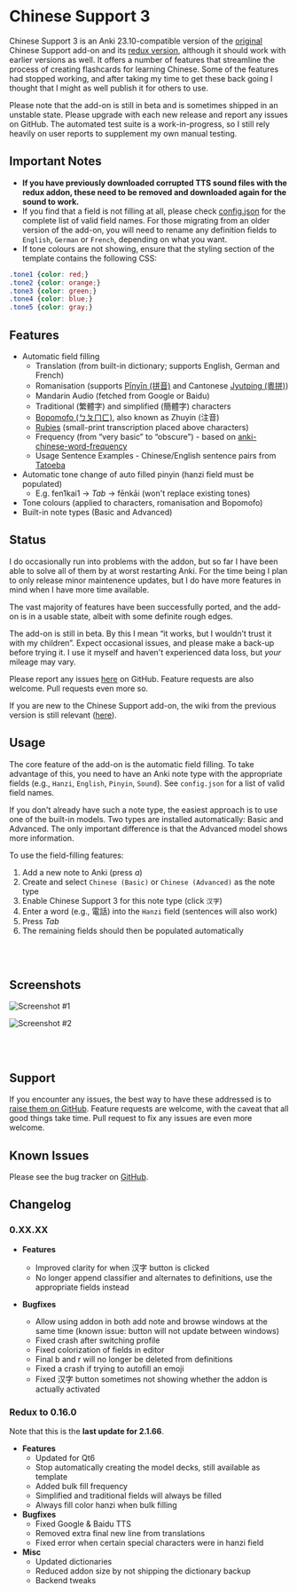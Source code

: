 # Chinese Support 3

Chinese Support 3 is an Anki 23.10-compatible version of the [original](https://github.com/ttempe/chinese-support-addon) Chinese Support add-on and its [redux version](https://github.com/luoliyan/chinese-support-redux), although it should work with earlier versions as well. It offers a number of features that streamline the process of creating flashcards for learning Chinese. Some of the features had stopped working, and after taking my time to get these back going I thought that I might as well publish it for others to use. 

Please note that the add-on is still in beta and is sometimes shipped in an unstable state. Please upgrade with each new release and report any issues on GitHub. The automated test suite is a work-in-progress, so I still rely heavily on user reports to supplement my own manual testing.

## Important Notes

- **If you have previously downloaded corrupted TTS sound files with the redux addon, these need to be removed and downloaded again for the sound to work.**
- If you find that a field is not filling at all, please check [config.json](https://github.com/luoliyan/chinese-support-redux/blob/master/chinese/config.json) for the complete list of valid field names. For those migrating from an older version of the add-on, you will need to rename any definition fields to `English`, `German` or `French`, depending on what you want.
- If tone colours are not showing, ensure that the styling section of the template contains the following CSS:

```css
.tone1 {color: red;}
.tone2 {color: orange;}
.tone3 {color: green;}
.tone4 {color: blue;}
.tone5 {color: gray;}
```

## Features

- Automatic field filling
  - Translation (from built-in dictionary; supports English, German and French)
  - Romanisation (supports [Pīnyīn (拼音)](https://en.wikipedia.org/wiki/Pinyin) and Cantonese [Jyutping (粵拼)](https://en.wikipedia.org/wiki/Jyutping))
  - Mandarin Audio (fetched from Google or Baidu)
  - Traditional (繁體字) and simplified (簡體字) characters
  - [Bopomofo (ㄅㄆㄇㄈ)](https://en.wikipedia.org/wiki/Bopomofo), also known as Zhuyin (注音)
  - [Rubies](https://www.w3schools.com/tags/tag_ruby.asp) (small-print transcription placed above characters)
  - Frequency (from “very basic” to “obscure”) - based on [anki-chinese-word-frequency](https://github.com/ernop/anki-chinese-word-frequency)
  - Usage Sentence Examples - Chinese/English sentence pairs from [Tatoeba](https://tatoeba.org/)
- Automatic tone change of auto filled pinyin (hanzi field must be populated)
  - E.g. fen1kai1 -> *Tab* -> fēnkāi (won't replace existing tones)
- Tone colours (applied to characters, romanisation and Bopomofo)
- Built-in note types (Basic and Advanced)

## Status

I do occasionally run into problems with the addon, but so far I have been able to solve all of them by at worst restarting Anki. For the time being I plan to only release minor maintenence updates, but I do have more features in mind when I have more time available.

The vast majority of features have been successfully ported, and the add-on is in a usable state, albeit with some definite rough edges.

The add-on is still in beta. By this I mean “it works, but I wouldn’t trust it with my children”. Expect occasional issues, and please make a back-up before trying it. I use it myself and haven't experienced data loss, but _your_ mileage may vary.

Please report any issues [here](https://github.com/Gustaf-C/anki-chinese-support/issues) on GitHub. Feature requests are also welcome. Pull requests even more so.

If you are new to the Chinese Support add-on, the wiki from the previous version is still relevant ([here](https://github.com/ttempe/chinese-support-addon/wiki)).

## Usage

The core feature of the add-on is the automatic field filling. To take advantage of this, you need to have an Anki note type with the appropriate fields (e.g., `Hanzi`, `English`, `Pinyin`, `Sound`). See `config.json` for a list of valid field names.

If you don't already have such a note type, the easiest approach is to use one of the built-in models. Two types are installed automatically: Basic and Advanced. The only important difference is that the Advanced model shows more information.

To use the field-filling features:

1. Add a new note to Anki (press *a*)
2. Create and select `Chinese (Basic)` or `Chinese (Advanced)` as the note type
3. Enable Chinese Support 3 for this note type (click `汉字`)
4. Enter a word (e.g., 電話) into the `Hanzi` field (sentences will also work)
5. Press *Tab*
6. The remaining fields should then be populated automatically

<br><br>

## Screenshots

![Screenshot #1](https://raw.githubusercontent.com/Gustaf-C/anki-chinese-support/master/screenshots/add-card.png)

![Screenshot #2](https://raw.githubusercontent.com/Gustaf-C/anki-chinese-support/master/screenshots/view-card.png)

<br><br>

## Support

If you encounter any issues, the best way to have these addressed is to [raise them on GitHub](https://github.com/Gustaf-C/anki-chinese-support/issues). Feature requests are welcome, with the caveat that all good things take time. Pull request to fix any issues are even more welcome.

## Known Issues

Please see the bug tracker on [GitHub](https://github.com/Gustaf-C/anki-chinese-support/issues).

## Changelog

### 0.XX.XX

- **Features**
  - Improved clarity for when 汉字 button is clicked
  - No longer append classifier and alternates to definitions, use the appropriate fields instead

- **Bugfixes**
  - Allow using addon in both add note and browse windows at the same time (known issue: button will not update between windows)
  - Fixed crash after switching profile
  - Fixed colorization of fields in editor
  - Final b and r will no longer be deleted from definitions
  - Fixed a crash if trying to autofill an emoji
  - Fixed 汉字 button sometimes not showing whether the addon is actually activated

### Redux to 0.16.0

Note that this is the **last update for 2.1.66**.

- **Features**
  - Updated for Qt6
  - Stop automatically creating the model decks, still available as template
  - Added bulk fill frequency
  - Simplified and traditional fields will always be filled
  - Always fill color hanzi when bulk filling
- **Bugfixes**
  - Fixed Google & Baidu TTS
  - Removed extra final new line from translations
  - Fixed error when certain special characters were in hanzi field
- **Misc**
  - Updated dictionaries
  - Reduced addon size by not shipping the dictionary backup
  - Backend tweaks
